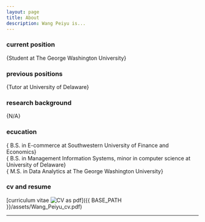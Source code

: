 ```yaml
---
layout: page
title: About
description: Wang Peiyu is...
---
```


### <a name="currentposition"></a>current position
{Student at The George Washington University}


### <a name="previousposition"></a>previous positions
{Tutor at University of Delaware}


### <a name="researchbackground"></a>research background
{N/A}


### <a name="education"></a>ecucation
{ B.S. in E-commerce at Southwestern University of Finance and Economics} <br>
{ B.S. in Management Information Systems, minor in computer science at University of Delaware}  
{ M.S. in Data Analytics at The George Washington University}


### <a name="cvandresume"></a>cv and resume
[curriculum vitae ![CV as pdf](icons16/pdf-icon.png)]({{ BASE_PATH }}/assets/Wang_Peiyu_cv.pdf)

---
